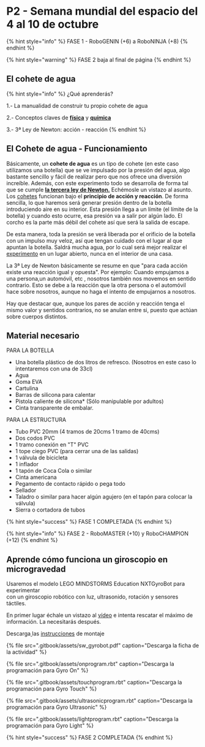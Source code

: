 # P2 - Semana mundial del espacio del 4 al 10 de octubre

{% hint style="info" %}
FASE 1 - RoboGENIN \(+6\) a RoboNINJA \(+8\) 
{% endhint %}

{% hint style="warning" %}
FASE 2 baja al final de página
{% endhint %}

## El cohete de agua

{% hint style="info" %}
 ¿Qué aprenderás?

1.- La manualidad de construir tu propio cohete de agua

2.- Conceptos claves de [**física**](http://www.vix.com/es/btg/curiosidades/2011/04/18/experimentos-de-quimica-el-extintor-casero?utm_source=internal_link) y [**química**](http://www.vix.com/es/btg/curiosidades/2011/11/12/reacciones-quimicas-caseras-y-otros-experimentos?utm_source=internal_link)

3.- 3ª Ley de Newton: acción - reacción
{% endhint %}

## El Cohete de agua - Funcionamiento

Básicamente, un **cohete de agua** es un tipo de cohete \(en este caso utilizamos una botella\) que se ve impulsado por la presión del agua, algo bastante sencillo y fácil de realizar pero que nos ofrece una diversión increíble. Además, con este experimento todo se desarrolla de forma tal que se cumple [**la tercera ley de Newton.**](http://www.vix.com/es/btg/curiosidades/4396/la-tercera-ley-de-la-termodinamica?utm_source=internal_link) Echémosle un vistazo al asunto.  
Los [cohetes](http://www.vix.com/es/btg/curiosidades/2011/08/08/fotos-de-cohetes-espaciales?utm_source=internal_link) funcionan bajo el **principio de acción y reacción**. De forma sencilla, lo que haremos será generar presión dentro de la botella introduciendo aire en su interior. Esta presión llega a un límite \(el límite de la botella\) y cuando esto ocurre, esa presión va a salir por algún lado. El corcho es la parte más débil del cohete así que será la salida de escape.

De esta manera, toda la presión se verá liberada por el orificio de la botella con un impulso muy veloz, así que tengan cuidado con el lugar al que apuntan la botella. Saldrá mucha agua, por lo cual será mejor realizar el [experimento](http://www.vix.com/es/tag/experimentos?utm_source=internal_link) en un lugar abierto, nunca en el interior de una casa.

La 3ª Ley de Newton básicamente se resume en que "para cada acción existe una reacción igual y opuesta". Por ejemplo: Cuando empujamos a una persona,un automóvil, etc , nosotros también nos movemos en sentido contrario. Esto se debe a la reacción que la otra persona o el automóvil hace sobre nosotros, aunque no haga el intento de empujarnos a nosotros.

Hay que destacar que, aunque los pares de acción y reacción tenga el mismo valor y sentidos contrarios, no se anulan entre si, puesto que actúan sobre cuerpos distintos.

## Material necesario

PARA LA BOTELLA

* Una botella plástico de dos litros de refresco. \(Nosotros en este caso lo intentaremos con una de 33cl\)
* Agua
* Goma EVA
* Cartulina
* Barras de silicona para calentar
* Pistola caliente de silicona\* \(Sólo manipulable por adultos\)
* Cinta transparente de embalar.

PARA LA ESTRUCTURA

* Tubo PVC 20mm \(4 tramos de 20cms 1 tramo de 40cms\)
* Dos codos PVC
* 1 tramo conexión en "T" PVC
* 1 tope ciego PVC \(para cerrar una de las salidas\)
* 1 válvula de bicicleta
* 1 inflador
* 1 tapón de Coca Cola o similar
* Cinta americana
* Pegamento de contacto rápido o pega todo
* Sellador
* Taladro o similar para hacer algún agujero \(en el tapón para colocar la válvula\)
* Sierra o cortadora de tubos

{% hint style="success" %}
FASE 1 COMPLETADA
{% endhint %}

{% hint style="info" %}
FASE 2 - RoboMASTER \(+10\) y RoboCHAMPION \(+12\)
{% endhint %}

## Aprende cómo funciona un giroscopio en microgravedad <a id="el-cohete-de-agua"></a>

Usaremos el modelo LEGO MINDSTORMS Education NXTGyroBot para experimentar  
con un giroscopio robótico con luz, ultrasonido, rotación y sensores táctiles.

En primer lugar échale un vistazo al [vídeo](https://www.youtube.com/watch?v=iE5tUsq-4gQ) e intenta rescatar el máximo de información. La necesitarás después.

Descarga[ ](https://www.dropbox.com/s/c37q7c92rlvhb06/BI_Gyrobot.pdf?dl=0)las [instrucciones](https://www.dropbox.com/s/c37q7c92rlvhb06/BI_Gyrobot.pdf?dl=0) de montaje

{% file src=".gitbook/assets/sw\_gyrobot.pdf" caption="Descarga la ficha de la actividad" %}

{% file src=".gitbook/assets/onprogram.rbt" caption="Descarga la programación para Gyro On" %}

{% file src=".gitbook/assets/touchprogram.rbt" caption="Descarga la programación para Gyro Touch" %}

{% file src=".gitbook/assets/ultrasonicprogram.rbt" caption="Descarga la programación para Gyro Ultrasonic" %}

{% file src=".gitbook/assets/lightprogram.rbt" caption="Descarga la programación para Gyro Light" %}

{% hint style="success" %}
FASE 2 COMPLETADA 
{% endhint %}

